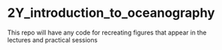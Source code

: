 # 2Y_introduction_to_oceanography
This repo will have any code for recreating figures that appear in the lectures and practical sessions

